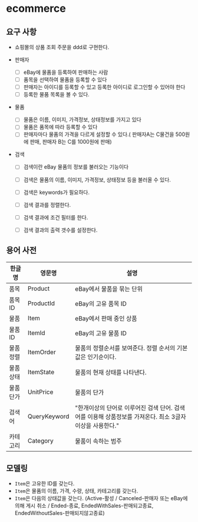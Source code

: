 # ecommerce

## 요구 사항
- 쇼핑몰의 상품 조회 주문을 ddd로 구현한다.

- 판매자
    - [ ]  eBay에 물품을 등록하여 판매하는 사람
    - [ ]  품목을 선택하여 물품을 등록할 수 있다
    - [ ]  판매자는 아이디를 등록할 수 있고 등록한 아이디로 로그인할 수 있어야 한다
    - [ ]  등록한 물품 목록을 볼 수 있다.

- 물품
    - [ ] 물품은 이름, 이미지, 가격정보, 상태정보를 가지고 있다       
    - [ ] 물품은 품목에 따라 등록할 수 있다
    - [ ] 판매자마다 물품의 가격을 다르게 설정할 수 있다.( 판매자A는 C물건을 500원에 판매, 판매자 B는 C를 1000원에 판매)
    
- 검색
    - [ ]  검색이란 eBay 물품의 정보를 불러오는 기능이다
    - [ ]  검색은 물품의 이름, 이미지, 가격정보, 상태정보 등을 불러올 수 있다.
    - [ ]  검색은 keywords가 필요하다.
    - [ ]  검색 결과를 정렬한다.
    - [ ]  검색 결과에 조건 필터를 한다.
    - [ ]  검색 결과의 출력 갯수를 설정한다.


## 용어 사전

| 한글명 | 영문명 | 설명  |
| --- | --- | --- |
| 품목 | Product | eBay에서 물품을 묶는 단위 |
| 품목ID | ProductId | eBay의 고유 품목 ID |
| 물품 | Item | eBay에서 판매 중인 상품 |
| 물품 ID | ItemId | eBay의 고유 물품 ID |
| 물품 정렬 | ItemOrder | 물품의 정렬순서를 보여준다. 정렬 순서의 기본값은 인기순이다. |
| 물품 상태 | ItemState | 물품의 현재 상태를 나타낸다. |
| 물품 단가 | UnitPrice | 물품의 단가 |
| 검색어 | QueryKeyword | "한개이상의 단어로 이루어진 검색 단어. 검색어를 이용해 상품정보를 가져온다. 최소 3글자 이상을 사용한다." |
| 카테고리 | Category | 물품이 속하는 범주 |


## 모델링
- `Item`은 고유한 ID를 갖는다.
- `Item`은 물품의 이름, 가격, 수량, 상태, 카테고리를 갖는다.
- `Item`은 다음의 상태값을 갖는다. (Active-활성 / Canceled-판매자 또는 eBay에 의해 게시 취소 / Ended-종료, EndedWithSales-판매되고종료, EndedWithoutSales-판매되지않고종료)